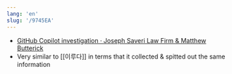 ```yaml
---
lang: 'en'
slug: '/9745EA'
---
```


- [GitHub Copilot investigation · Joseph Saveri Law Firm & Matthew Butterick](https://githubcopilotinvestigation.com/)
- Very similar to [[이루다]] in terms that it collected & spitted out the same information
